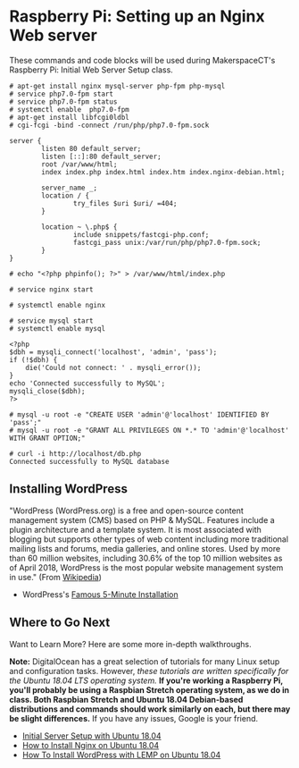 # Raspberry Pi: Setting up an Nginx Web server

These commands and code blocks will be used during MakerspaceCT's Raspberry Pi: Initial Web Server Setup class.

```
# apt-get install nginx mysql-server php-fpm php-mysql
# service php7.0-fpm start
# service php7.0-fpm status
# systemctl enable  php7.0-fpm
# apt-get install libfcgi0ldbl
# cgi-fcgi -bind -connect /run/php/php7.0-fpm.sock

server {
        listen 80 default_server;
        listen [::]:80 default_server;
        root /var/www/html;
        index index.php index.html index.htm index.nginx-debian.html;

        server_name _;
        location / {
                try_files $uri $uri/ =404;
        }

        location ~ \.php$ {
                include snippets/fastcgi-php.conf;
                fastcgi_pass unix:/var/run/php/php7.0-fpm.sock;
        }
}

# echo "<?php phpinfo(); ?>" > /var/www/html/index.php

# service nginx start

# systemctl enable nginx

# service mysql start
# systemctl enable mysql

<?php
$dbh = mysqli_connect('localhost', 'admin', 'pass');
if (!$dbh) {
    die('Could not connect: ' . mysqli_error());
}
echo 'Connected successfully to MySQL';
mysqli_close($dbh);
?>

# mysql -u root -e "CREATE USER 'admin'@'localhost' IDENTIFIED BY 'pass';"
# mysql -u root -e "GRANT ALL PRIVILEGES ON *.* TO 'admin'@'localhost' WITH GRANT OPTION;"

# curl -i http://localhost/db.php
Connected successfully to MySQL database
```

## Installing WordPress

"WordPress (WordPress.org) is a free and open-source content management system (CMS) based on PHP & MySQL. Features include a plugin architecture and a template system. It is most associated with blogging but supports other types of web content including more traditional mailing lists and forums, media galleries, and online stores. Used by more than 60 million websites, including 30.6% of the top 10 million websites as of April 2018, WordPress is the most popular website management system in use." (From [Wikipedia](https://en.wikipedia.org/wiki/WordPress))

 * WordPress's [Famous 5-Minute Installation](https://codex.wordpress.org/Installing_WordPress#Famous_5-Minute_Installation)

## Where to Go Next
Want to Learn More? Here are some more in-depth walkthroughs.

**Note:** DigitalOcean has a great selection of tutorials for many Linux setup and configuration tasks. However, *these tutorials are written specifically for the Ubuntu 18.04 LTS operating system.* **If you're working a Raspberry Pi, you'll probably be using a Raspbian Stretch operating system, as we do in class. Both Raspbian Stretch and Ubuntu 18.04 Debian-based distributions and commands should work similarly on each, but there may be slight differences.** If you have any issues, Google is your friend.

* [Initial Server Setup with Ubuntu 18.04](https://www.digitalocean.com/community/tutorials/initial-server-setup-with-ubuntu-18-04)
* [How to Install Nginx on Ubuntu 18.04](https://www.digitalocean.com/community/tutorials/how-to-install-nginx-on-ubuntu-18-04)
* [How To Install WordPress with LEMP on Ubuntu 18.04](https://www.digitalocean.com/community/tutorials/how-to-install-wordpress-with-lemp-on-ubuntu-18-04)
